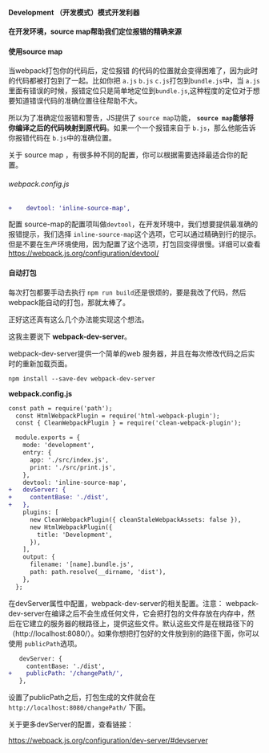 #### Development （开发模式）模式开发利器

**在开发环境，source map帮助我们定位报错的精确来源**

#### 使用source map

当webpack打包你的代码后，定位报错 的代码的位置就会变得困难了，因为此时的代码都被打包到了一起。比如你把 `a.js` `b.js` `c.js`打包到`bundle.js`中，当 `a.js`里面有错误的时候，报错定位只是简单地定位到`bundle.js`,这种程度的定位对于想要知道错误代码的准确位置往往帮助不大。

所以为了准确定位报错和警告，JS提供了 `source map`功能， **`source map`能够将你编译之后的代码映射到原代码**。如果一个一个报错来自于 `b.js`，那么他能告诉你报错代码在 `b.js`中的准确位置。

关于 source map ，有很多种不同的配置，你可以根据需要选择最适合你的配置。

###### webpack.config.js

```diff
+    devtool: 'inline-source-map',
```

配置 source-map的配置项叫做`devtool`，在开发环境中，我们想要提供最准确的报错提示，我们选择 `inline-source-map`这个选项，它可以通过精确到行的提示。但是不要在生产环境使用，因为配置了这个选项，打包回变得很慢。详细可以查看 https://webpack.js.org/configuration/devtool/







#### 自动打包

每次打包都要手动去执行 `npm run build`还是很烦的，要是我改了代码，然后webpack能自动的打包，那就太棒了。

正好这还真有这么几个办法能实现这个想法。

这我主要说下 **webpack-dev-server**。

webpack-dev-server提供一个简单的web 服务器，并且在每次修改代码之后实时的重新加载页面。

```shell
npm install --save-dev webpack-dev-server
```

**webpack.config.js**

```diff
const path = require('path');
  const HtmlWebpackPlugin = require('html-webpack-plugin');
  const { CleanWebpackPlugin } = require('clean-webpack-plugin');

  module.exports = {
    mode: 'development',
    entry: {
      app: './src/index.js',
      print: './src/print.js',
    },
    devtool: 'inline-source-map',
+   devServer: {
+     contentBase: './dist',
+   },
    plugins: [
      new CleanWebpackPlugin({ cleanStaleWebpackAssets: false }),
      new HtmlWebpackPlugin({
        title: 'Development',
      }),
    ],
    output: {
      filename: '[name].bundle.js',
      path: path.resolve(__dirname, 'dist'),
    },
  };
```

在devServer属性中配置，webpack-dev-server的相关配置。注意： webpack-dev-server在编译之后不会生成任何文件，它会把打包的文件存放在内存中，然后在它建立的服务器的根路径上，提供这些文件。默认这些文件是在根路径下的（http://localhost:8080/）。如果你想把打包好的文件放到别的路径下面，你可以使用 `publicPath`选项。

```diff
   devServer: {
     contentBase: './dist',
+    publicPath: '/changePath/',
   },
```

设置了publicPath之后，打包生成的文件就会在 `http://localhost:8080/changePath/` 下面。

关于更多devServer的配置，查看链接：

https://webpack.js.org/configuration/dev-server/#devserver